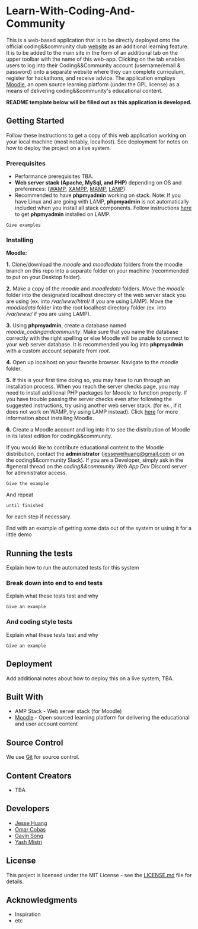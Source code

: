# Learn-With-Coding-And-Community
This is a web-based application that is to be directly deployed onto the official coding&amp;&amp;community club [website]( https://codingandcommunity.org/) as an additional learning feature. It is to be added to the main site in the form of an additional tab on the upper toolbar with the name of this web-app. Clicking on the tab enables users to log into their Coding&&Community account (username/email & password) onto a separate website where they can complete curriculum, register for hackathons, and receive advice. The application employs [Moodle](https://moodle.org/), an open source learning platform (under the GPL license) as a means of delivering coding&&community's educational content.

**README template below will be filled out as this application is developed.**
## Getting Started

Follow these instructions to get a copy of this web application working on your local machine (most notably, localhost). See deployment for notes on how to deploy the project on a live system.

### Prerequisites
* Performance prerequisites TBA.
* **Web server stack (Apache, MySql, and PHP)** depending on OS and preferences: ([WAMP](http://ampps.com/wamp), [XAMPP](https://www.apachefriends.org/index.html), [MAMP](https://www.mamp.info/en/), [LAMP](https://phoenixnap.com/kb/how-to-install-lamp-stack-on-ubuntu))
* Recommended to have **phpmyadmin** working on stack. 
Note: If you have Linux and are going with LAMP,  **phpmyadmin** is not automatically included when you install all stack components. Follow instructions [here](https://www.ostechnix.com/install-phpmyadmin-with-lamp-stack-on-ubuntu-16-04/) to get **phpmyadmin** installed on LAMP.

```
Give examples
```

### Installing

**Moodle:**

  **1.** Clone/download the *moodle* and *moodledata* folders from the moodle branch on this repo into a separate folder on your machine (recommended to put on your Desktop folder).
 
  **2.** Make a copy of the *moodle* and *moodledata* folders. Move the *moodle* folder into the designated localhost directory of the web server stack you are using (ex. into */var/www/html/* if you are using LAMP). Move the *moodledata* folder into the root localhost directory folder (ex. into */var/www/* if you are using LAMP).

  **3.** Using **phpmyadmin**, create a database named *moodle_codingandcommunity*. Make sure that you name the database correctly with the right spelling or else Moodle will be unable to connect to your web server database. It is recommended you log into **phpmyadmin** with a custom account separate from *root*.

  **4.** Open up localhost on your favorite browser. Navigate to the *moodle* folder. 

  **5.** If this is your first time doing so, you may have to run through an installation process. When you reach the server checks page, you may need to install additional PHP packages for Moodle to function properly. If you have trouble passing the server checks even after following the suggested instructions, try using another web server stack. (for ex., if it does not work on WAMP, try using LAMP instead). Click [here](https://docs.moodle.org/38/en/Installation_quick_guide#Install_Moodle) for more information about installing Moodle.

  **6.** Create a Moodle account and log into it to see the distribution of Moodle in its latest edition for coding&&community. 
  
If you would like to contribute educational content to the Moodle distribution, contact the **administrator** (jesseweihuang@gmail.com or on the coding&&community Slack). If you are a Developer, simply ask in the #general thread on the *coding&&community Web App Dev* Discord server for administrator access.

```
Give the example
```

And repeat

```
until finished
```

for each step if necessary.

End with an example of getting some data out of the system or using it for a little demo

## Running the tests

Explain how to run the automated tests for this system

### Break down into end to end tests

Explain what these tests test and why

```
Give an example
```

### And coding style tests

Explain what these tests test and why

```
Give an example
```

## Deployment

Add additional notes about how to deploy this on a live system, TBA.

## Built With
* AMP Stack - Web server stack (for Moodle)
* [Moodle](https://moodle.org/) - Open sourced learning platform for delivering the educational and user account content

## Source Control

We use [Git](https://git-scm.com/) for source control. 

## Content Creators

* TBA 

## Developers

* [Jesse Huang](https://github.com/JessHua159)
* [Omar Cobas](https://github.com/omarASC5)
* [Gavin Song](https://github.com/Gavin-Song)
* [Yash Mistri](https://github.com/yashmistri)

## License

This project is licensed under the MIT License - see the [LICENSE.md](https://github.com/JessHua159/Learn-With-Coding-And-Community/blob/master/LICENSE) file for details.

## Acknowledgments
* Inspiration
* etc
